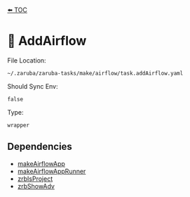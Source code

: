 [⬅️ TOC](../README.md)

# 🎐 AddAirflow

File Location:

    ~/.zaruba/zaruba-tasks/make/airflow/task.addAirflow.yaml

Should Sync Env:

    false

Type:

    wrapper


## Dependencies

* [makeAirflowApp](makeAirflowApp.md)
* [makeAirflowAppRunner](makeAirflowAppRunner.md)
* [zrbIsProject](zrbIsProject.md)
* [zrbShowAdv](zrbShowAdv.md)